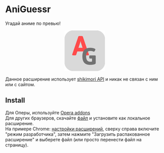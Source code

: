 # AniGuessr
Угадай аниме по превью!
<div align="center">
  <img height="128" src="./public/logo.png"/>
</div> 

Данное расширение использует [shikimori API](https://shikimori.me/api/doc/1.0) и никак не связан с ним или с сайтом.

## Install
Для Оперы, используйте [Opera addons](https://addons.opera.com/ru/extensions/details/aniguessr/)
<br/>
Для других браузеров, скачайте [файл](./dist.crx) и установите как локальное расширение.
<br/>
На примере Chrome:  [настройки расширений](chrome://extensions/), сверху справа включите "режим разработчика", затем нажмите "Загрузить распакованное расширение" и выберете файл (или просто перенести файл на страницу).